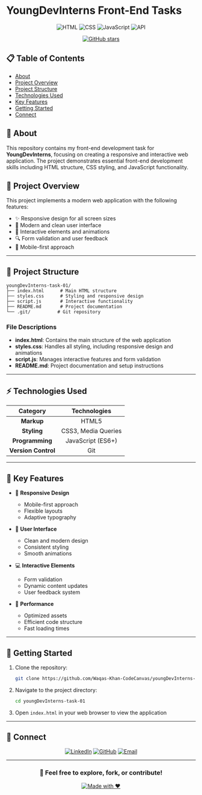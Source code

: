 # YoungDevInterns Front-End Tasks

<div align="center">

![HTML](https://img.shields.io/badge/HTML5-%23E34F26.svg?style=for-the-badge&logo=html5&logoColor=white)
![CSS](https://img.shields.io/badge/CSS3-%231572B6.svg?style=for-the-badge&logo=css3&logoColor=white)
![JavaScript](https://img.shields.io/badge/JavaScript-%23F7DF1E.svg?style=for-the-badge&logo=javascript&logoColor=black)
![API](https://img.shields.io/badge/API-Integration-blue?style=for-the-badge)

[![GitHub stars](https://img.shields.io/github/stars/Waqas-Khan-CodeCanvas/youngDevInterns-task-01?style=social)](https://github.com/Waqas-Khan-CodeCanvas/youngDevInterns-task-01)

</div>

## 📋 Table of Contents

- [About](#-about)
- [Project Overview](#-project-overview)
- [Project Structure](#-project-structure)
- [Technologies Used](#-technologies-used)
- [Key Features](#-key-features)
- [Getting Started](#-getting-started)
- [Connect](#-connect)

## 🎯 About

This repository contains my front-end development task for **YoungDevInterns**, focusing on creating a responsive and interactive web application. The project demonstrates essential front-end development skills including HTML structure, CSS styling, and JavaScript functionality.

## 📌 Project Overview

This project implements a modern web application with the following features:

- ✨ Responsive design for all screen sizes
- 🎨 Modern and clean user interface
- 🎯 Interactive elements and animations
- 🔍 Form validation and user feedback
- 📱 Mobile-first approach

---

## 📂 Project Structure

```
youngDevInterns-task-01/
├── index.html      # Main HTML structure
├── styles.css      # Styling and responsive design
├── script.js       # Interactive functionality
├── README.md       # Project documentation
└── .git/          # Git repository
```

### File Descriptions

- **index.html**: Contains the main structure of the web application
- **styles.css**: Handles all styling, including responsive design and animations
- **script.js**: Manages interactive features and form validation
- **README.md**: Project documentation and setup instructions

---

## ⚡ Technologies Used

<div align="center">

|      Category       |    Technologies     |
| :-----------------: | :-----------------: |
|     **Markup**      |        HTML5        |
|     **Styling**     | CSS3, Media Queries |
|   **Programming**   |  JavaScript (ES6+)  |
| **Version Control** |         Git         |

</div>

---

## 🎯 Key Features

- 📱 **Responsive Design**

  - Mobile-first approach
  - Flexible layouts
  - Adaptive typography

- 🎨 **User Interface**

  - Clean and modern design
  - Consistent styling
  - Smooth animations

- 💻 **Interactive Elements**

  - Form validation
  - Dynamic content updates
  - User feedback system

- 🔄 **Performance**
  - Optimized assets
  - Efficient code structure
  - Fast loading times

---

## 🚀 Getting Started

1. Clone the repository:

   ```bash
   git clone https://github.com/Waqas-Khan-CodeCanvas/youngDevInterns-task-01.git
   ```

2. Navigate to the project directory:

   ```bash
   cd youngDevInterns-task-01
   ```

3. Open `index.html` in your web browser to view the application

---

## 🤝 Connect

<div align="center">

[![LinkedIn](https://img.shields.io/badge/LinkedIn-0077B5?style=for-the-badge&logo=linkedin&logoColor=white)](https://www.linkedin.com/in/waqas-khan-a68602343/)
[![GitHub](https://img.shields.io/badge/GitHub-100000?style=for-the-badge&logo=github&logoColor=white)](https://github.com/Waqas-Khan-CodeCanvas)
[![Email](https://img.shields.io/badge/Email-D14836?style=for-the-badge&logo=gmail&logoColor=white)](mailto:waqaskhan0589@gmail.com)

</div>

---

<div align="center">

### 🌟 Feel free to explore, fork, or contribute!

[![Made with ❤️](https://img.shields.io/badge/Made%20with-%E2%9D%A4%EF%B8%8F-red.svg)](https://github.com/Waqas-Khan-CodeCanvas/youngDevInterns-task-01)

</div>

